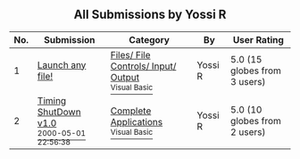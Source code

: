 ﻿<div align="center">

## All Submissions by Yossi R

</div>

No.  | Submission | Category | By   | User Rating
---- | ---------- | -------- | ---- | -----------
1 | [Launch any file\!<br />](https://github.com/Planet-Source-Code/yossi-r-launch-any-file__1-4890) | [Files/ File Controls/ Input/ Output<br /><sup>Visual Basic</sup>](../ByCategory/files-file-controls-input-output__1-3.md) | Yossi R | 5.0 (15 globes from 3 users)
2 | [Timing ShutDown v1\.0<br /><sup>2000-05-01 22:56:38</sup>](https://github.com/Planet-Source-Code/yossi-r-timing-shutdown-v1-0__1-8910) | [Complete Applications<br /><sup>Visual Basic</sup>](../ByCategory/complete-applications__1-27.md) | Yossi R | 5.0 (10 globes from 2 users)
